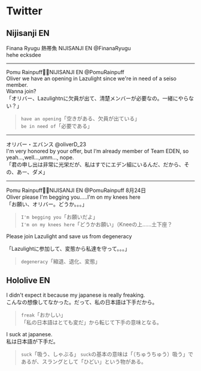 # Twitter

## Nijisanji EN

Finana Ryugu 熱帯魚 NIJISANJI EN @FinanaRyugu  
hehe ecksdee

---

Pomu Rainpuff🧚🍂NIJISANJI EN @PomuRainpuff  
Oliver we have an opening in Lazulight since we're in need of a seiso member.  
Wanna join?  
「オリバー、Lazulightnに欠員が出て、清楚メンバーが必要なの。一緒にやらない？」

> `have an opening`「空きがある、欠員が出ている」  
> `be in need of`「必要である」

---

オリバー・エバンス @oliverD_23  
I'm very honored by your offer, but I‘m already member of Team EDEN, so yeah…,well…,umm…, nope.  
「君の申し出は非常に光栄だが、私はすでにエデン組にいるんだ、だから、その、あー、ダメ」

---

Pomu Rainpuff🧚🍂NIJISANJI EN @PomuRainpuff 8月24日  
Oliver please I'm begging you.....I'm on my knees here  
「お願い、オリバー。どうか。。。」

> `I'm begging you`「お願いだよ」  
> `I'm on my knees here`「どうかお願い」（Kneeの上……土下座？

Please join Lazulight and save us from degeneracy

「Lazulightに参加して、変態から私達を守って。。。」

> `degeneracy`「縮退、退化、変態」

## Hololive EN

I didn't expect it because my japanese is really freaking.  
こんなの想像してなかった。だって、私の日本語は下手だから。

> `freak`「おかしい」  
> 「私の日本語はとても変だ」から転じて下手の意味となる。

I suck at japanese.  
私は日本語が下手だ。

> `suck`「吸う、しゃぶる」
> `suck`の基本の意味は「（ちゅうちゅう）吸う」であるが、スラングとして「ひどい」という物がある。
